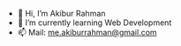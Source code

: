 - 👋 Hi, I’m Akibur Rahman
- 🌱 I’m currently learning Web Development
- 📫 Mail: me.akiburrahman@gmail.com

<!---
akibur-rahman/akibur-rahman is a ✨ special ✨ repository because its `README.md` (this file) appears on your GitHub profile.
You can click the Preview link to take a look at your changes.
--->
